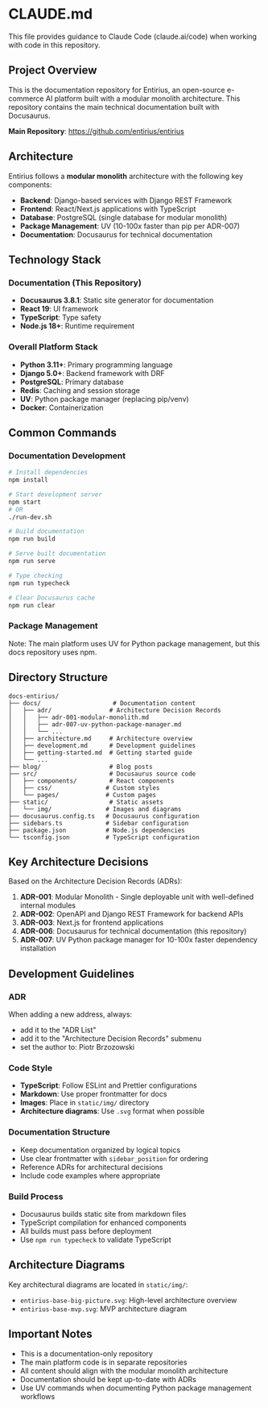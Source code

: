 # CLAUDE.md

This file provides guidance to Claude Code (claude.ai/code) when working with code in this repository.

## Project Overview

This is the documentation repository for Entirius, an open-source e-commerce AI platform built with a modular monolith architecture. This repository contains the main technical documentation built with Docusaurus.

**Main Repository**: https://github.com/entirius/entirius

## Architecture

Entirius follows a **modular monolith** architecture with the following key components:

- **Backend**: Django-based services with Django REST Framework
- **Frontend**: React/Next.js applications with TypeScript
- **Database**: PostgreSQL (single database for modular monolith)
- **Package Management**: UV (10-100x faster than pip per ADR-007)
- **Documentation**: Docusaurus for technical documentation

## Technology Stack

### Documentation (This Repository)
- **Docusaurus 3.8.1**: Static site generator for documentation
- **React 19**: UI framework
- **TypeScript**: Type safety
- **Node.js 18+**: Runtime requirement

### Overall Platform Stack
- **Python 3.11+**: Primary programming language
- **Django 5.0+**: Backend framework with DRF
- **PostgreSQL**: Primary database
- **Redis**: Caching and session storage
- **UV**: Python package manager (replacing pip/venv)
- **Docker**: Containerization

## Common Commands

### Documentation Development
```bash
# Install dependencies
npm install

# Start development server
npm start
# OR
./run-dev.sh

# Build documentation
npm run build

# Serve built documentation
npm run serve

# Type checking
npm run typecheck

# Clear Docusaurus cache
npm run clear
```

### Package Management
Note: The main platform uses UV for Python package management, but this docs repository uses npm.

## Directory Structure

```
docs-entirius/
├── docs/                    # Documentation content
│   ├── adr/                # Architecture Decision Records
│   │   ├── adr-001-modular-monolith.md
│   │   ├── adr-007-uv-python-package-manager.md
│   │   └── ...
│   ├── architecture.md     # Architecture overview
│   ├── development.md      # Development guidelines
│   ├── getting-started.md  # Getting started guide
│   └── ...
├── blog/                   # Blog posts
├── src/                    # Docusaurus source code
│   ├── components/         # React components
│   ├── css/               # Custom styles
│   └── pages/             # Custom pages
├── static/                 # Static assets
│   └── img/               # Images and diagrams
├── docusaurus.config.ts   # Docusaurus configuration
├── sidebars.ts            # Sidebar configuration
├── package.json           # Node.js dependencies
└── tsconfig.json          # TypeScript configuration
```

## Key Architecture Decisions

Based on the Architecture Decision Records (ADRs):

1. **ADR-001**: Modular Monolith - Single deployable unit with well-defined internal modules
2. **ADR-002**: OpenAPI and Django REST Framework for backend APIs
3. **ADR-003**: Next.js for frontend applications
4. **ADR-006**: Docusaurus for technical documentation (this repository)
5. **ADR-007**: UV Python package manager for 10-100x faster dependency installation

## Development Guidelines

### ADR

When adding a new address, always:

- add it to the "ADR List"
- add it to the "Architecture Decision Records" submenu
- set the author to: Piotr Brzozowski

### Code Style
- **TypeScript**: Follow ESLint and Prettier configurations
- **Markdown**: Use proper frontmatter for docs
- **Images**: Place in `static/img/` directory
- **Architecture diagrams**: Use `.svg` format when possible

### Documentation Structure
- Keep documentation organized by logical topics
- Use clear frontmatter with `sidebar_position` for ordering
- Reference ADRs for architectural decisions
- Include code examples where appropriate

### Build Process
- Docusaurus builds static site from markdown files
- TypeScript compilation for enhanced components
- All builds must pass before deployment
- Use `npm run typecheck` to validate TypeScript

## Architecture Diagrams

Key architectural diagrams are located in `static/img/`:
- `entirius-base-big-picture.svg`: High-level architecture overview
- `entirius-base-mvp.svg`: MVP architecture diagram

## Important Notes

- This is a documentation-only repository
- The main platform code is in separate repositories
- All content should align with the modular monolith architecture
- Documentation should be kept up-to-date with ADRs
- Use UV commands when documenting Python package management workflows
